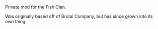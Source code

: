 ﻿Private mod for the Fish Clan.

Was originally based off of Brutal Company, but has since grown into its own thing.